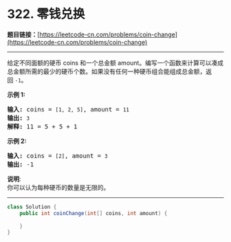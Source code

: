 # 322. 零钱兑换

**题目链接：**[https://leetcode-cn.com/problems/coin-change](https://leetcode-cn.com/problems/coin-change)

---

<div class="content__1Y2H">
 <div class="notranslate">
  <p>给定不同面额的硬币 coins 和一个总金额 amount。编写一个函数来计算可以凑成总金额所需的最少的硬币个数。如果没有任何一种硬币组合能组成总金额，返回&nbsp;<code>-1</code>。</p> 
  <p><strong>示例&nbsp;1:</strong></p> 
  <pre class="language-text"><strong>输入: </strong>coins = <code>[1, 2, 5]</code>, amount = <code>11</code>
<strong>输出: </strong><code>3</code> 
<strong>解释:</strong> 11 = 5 + 5 + 1</pre> 
  <p><strong>示例 2:</strong></p> 
  <pre class="language-text"><strong>输入: </strong>coins = <code>[2]</code>, amount = <code>3</code>
<strong>输出: </strong>-1</pre> 
  <p><strong>说明</strong>:<br> 你可以认为每种硬币的数量是无限的。</p> 
 </div>
</div>

---

```java
class Solution {
    public int coinChange(int[] coins, int amount) {
        
    }
}
```